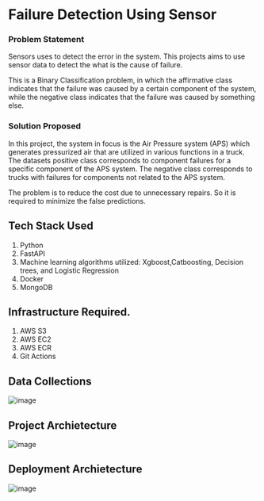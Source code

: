 # Failure Detection Using Sensor

### Problem Statement
Sensors uses to detect the error in the system. This projects aims to use sensor data to detect the what is the cause of failure.

This is a Binary Classification problem, in which the affirmative class indicates that the failure was caused by a certain component of the system, while the negative class
indicates that the failure was caused by something else.

### Solution Proposed 
In this project, the system in focus is the Air Pressure system (APS) which generates pressurized air that are utilized in various functions in a truck. The datasets positive class corresponds to component failures for a specific component of the APS system. The negative class corresponds to trucks with failures for components not related to the APS system.

The problem is to reduce the cost due to unnecessary repairs. So it is required to minimize the false predictions.
## Tech Stack Used
1. Python 
2. FastAPI 
3. Machine learning algorithms utilized: Xgboost,Catboosting, Decision trees, and Logistic Regression
4. Docker
5. MongoDB

## Infrastructure Required.

1. AWS S3
2. AWS EC2
3. AWS ECR
4. Git Actions


## Data Collections
![image](https://user-images.githubusercontent.com/57321948/193536736-5ccff349-d1fb-486e-b920-02ad7974d089.png)


## Project Archietecture
![image](https://user-images.githubusercontent.com/57321948/193536768-ae704adc-32d9-4c6c-b234-79c152f756c5.png)


## Deployment Archietecture
![image](https://user-images.githubusercontent.com/57321948/193536973-4530fe7d-5509-4609-bfd2-cd702fc82423.png)

